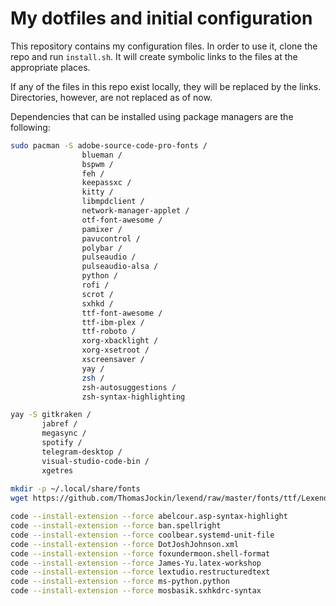 # My dotfiles and initial configuration

This repository contains my configuration files. In order to use it, clone the repo and run `install.sh`. It will create symbolic links to the files at the appropriate places.

If any of the files in this repo exist locally, they will be replaced by the links. Directories, however, are not replaced as of now.

Dependencies that can be installed using package managers are the following:

```sh
sudo pacman -S adobe-source-code-pro-fonts /
                blueman /
                bspwm /
                feh /
                keepassxc /
                kitty /
                libmpdclient /
                network-manager-applet /
                otf-font-awesome /
                pamixer /
                pavucontrol /
                polybar /
                pulseaudio /
                pulseaudio-alsa /
                python /
                rofi /
                scrot /
                sxhkd /
                ttf-font-awesome /
                ttf-ibm-plex /
                ttf-roboto /
                xorg-xbacklight /
                xorg-xsetroot /
                xscreensaver /
                yay /
                zsh /
                zsh-autosuggestions /
                zsh-syntax-highlighting

yay -S gitkraken /
       jabref /
       megasync /
       spotify /
       telegram-desktop /
       visual-studio-code-bin /
       xgetres
       
mkdir -p ~/.local/share/fonts
wget https://github.com/ThomasJockin/lexend/raw/master/fonts/ttf/LexendDeca-Regular.ttf -O ~/.local/share/fonts/LexendDeca-Regular.ttf && fc-cache

code --install-extension --force abelcour.asp-syntax-highlight
code --install-extension --force ban.spellright
code --install-extension --force coolbear.systemd-unit-file
code --install-extension --force DotJoshJohnson.xml
code --install-extension --force foxundermoon.shell-format
code --install-extension --force James-Yu.latex-workshop
code --install-extension --force lextudio.restructuredtext
code --install-extension --force ms-python.python
code --install-extension --force mosbasik.sxhkdrc-syntax
```